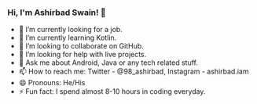 ### Hi, I'm Ashirbad Swain! 👋

- 🔭 I’m currently looking for a job.
- 🌱 I’m currently learning Kotlin.
- 👯 I’m looking to collaborate on GitHub.
- 🤔 I’m looking for help with live projects.
- 💬 Ask me about Android, Java or any tech related stuff.
- 📫 How to reach me: Twitter - @98_ashirbad, Instagram - ashirbad.iam
- 😄 Pronouns: He/His
- ⚡ Fun fact: I spend almost 8-10 hours in coding everyday.

